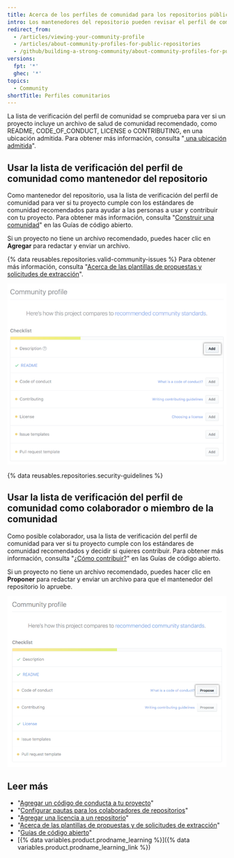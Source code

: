```yaml
---
title: Acerca de los perfiles de comunidad para los repositorios públicos
intro: Los mantenedores del repositorio pueden revisar el perfil de comunidad de sus repositorios públicos para saber cómo pueden ayudar a hacer crecer su comunidad y dar soporte a los colaboradores. Los colaboradores pueden ver el perfil de comunidad de un repositorio público para ver si quieren contribuir con el proyecto.
redirect_from:
  - /articles/viewing-your-community-profile
  - /articles/about-community-profiles-for-public-repositories
  - /github/building-a-strong-community/about-community-profiles-for-public-repositories
versions:
  fpt: '*'
  ghec: '*'
topics:
  - Community
shortTitle: Perfiles comunitarios
---
```


La lista de verificación del perfil de comunidad se comprueba para ver si un proyecto incluye un archivo de salud de comunidad recomendado, como README, CODE_OF_CONDUCT, LICENSE o CONTRIBUTING, en una ubicación admitida. Para obtener más información, consulta "[ una ubicación admitida](/articles/accessing-a-project-s-community-profile)".

## Usar la lista de verificación del perfil de comunidad como mantenedor del repositorio

Como mantenedor del repositorio, usa la lista de verificación del perfil de comunidad para ver si tu proyecto cumple con los estándares de comunidad recomendados para ayudar a las personas a usar y contribuir con tu proyecto. Para obtener más información, consulta "[Construir una comunidad](https://opensource.guide/building-community/)" en las Guías de código abierto.

Si un proyecto no tiene un archivo recomendado, puedes hacer clic en **Agregar** para redactar y enviar un archivo.

{% data reusables.repositories.valid-community-issues %} Para obtener más información, consulta "[Acerca de las plantillas de propuestas y solicitudes de extracción](/articles/about-issue-and-pull-request-templates)".

![Lista de verificación del perfil de comunidad con estándares de comunidad recomendados para mantenedores](/assets/images/help/repository/add-button-community-profile.png)

{% data reusables.repositories.security-guidelines %}

## Usar la lista de verificación del perfil de comunidad como colaborador o miembro de la comunidad

Como posible colaborador, usa la lista de verificación del perfil de comunidad para ver si tu proyecto cumple con los estándares de comunidad recomendados y decidir si quieres contribuir. Para obtener más información, consulta "[¿Cómo contribuir?](https://opensource.guide/how-to-contribute/#anatomy-of-an-open-source-project)" en las Guías de código abierto.

Si un proyecto no tiene un archivo recomendado, puedes hacer clic en **Proponer** para redactar y enviar un archivo para que el mantenedor del repositorio lo apruebe.

![Lista de verificación del perfil de comunidad con estándares de comunidad recomendados para colaboradores](/assets/images/help/repository/propose-button-community-profile.png)

## Leer más

- "[Agregar un código de conducta a tu proyecto](/articles/adding-a-code-of-conduct-to-your-project)"
- "[Configurar pautas para los colaboradores de repositorios](/articles/setting-guidelines-for-repository-contributors)"
- "[Agregar una licencia a un repositorio](/articles/adding-a-license-to-a-repository)"
- "[Acerca de las plantillas de propuestas y de solicitudes de extracción](/articles/about-issue-and-pull-request-templates)"
- "[Guías de código abierto](https://opensource.guide/)"
- [{% data variables.product.prodname_learning %}]({% data variables.product.prodname_learning_link %})
